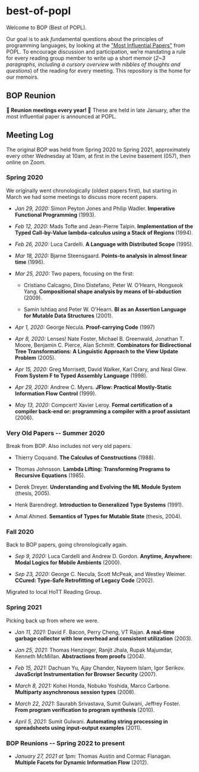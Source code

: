 # best-of-popl

Welcome to BOP (Best of POPL).

Our goal is to ask *fun*damental questions about the principles of programming languages, by looking at the ["Most Influential Papers"](https://www.sigplan.org/Awards/POPL/) from POPL. To encourage discussion and participation, we’re mandating a rule for every reading group member to write up a short memoir (*2~3 paragraphs, including a cursory overview with nibbles of thoughts and questions*) of the reading for every meeting. This repository is the home for our memoirs.

## BOP Reunion

**🎉 Reunion meetings every year! 🎉** These are held in late January, after the most influential paper is announced at POPL.

## Meeting Log

The original BOP was held from Spring 2020 to Spring 2021, approximately every other Wednesday at 10am, at first in the Levine basement (057), then online on Zoom.

### Spring 2020

We originally went chronologically (oldest papers first), but starting in March we had some meetings to discuss more recent papers.

- *Jan 29, 2020:* Simon Peyton Jones and Philip Wadler. **Imperative Functional Programming** (1993).

- *Feb 12, 2020:* Mads Tofte and Jean-Pierre Talpin. **Implementation of the Typed Call-by-Value lambda-calculus using a Stack of Regions** (1994).

- *Feb 26, 2020:* Luca Cardelli. **A Language with Distributed Scope** (1995).

- *Mar 18, 2020:* Bjarne Steensgaard. **Points-to analysis in almost linear time** (1996).

- *Mar 25, 2020:* Two papers, focusing on the first:

  - Cristiano Calcagno, Dino Distefano, Peter W. O'Hearn, Hongseok Yang. **Compositional shape analysis by means of bi-abduction** (2009).

  - Samin Ishtiaq and Peter W. O'Hearn. **BI as an Assertion Language for Mutable Data Structures** (2001).

- *Apr 1, 2020:* George Necula. **Proof-carrying Code** (1997)

- *Apr 8, 2020:* Lenses! Nate Foster, Michael B. Greenwald, Jonathan T. Moore, Benjamin C. Pierce, Alan Schmitt. **Combinators for Bidirectional Tree Transformations: A Linguistic Approach to the View Update Problem** (2005).

- *Apr 15, 2020:* Greg Morrisett, David Walker, Karl Crary, and Neal Glew. **From System F to Typed Assembly Language** (1998).

- *Apr 29, 2020:* Andrew C. Myers. **JFlow: Practical Mostly-Static Information Flow Control** (1999).

- *May 13, 2020:* Compcert! Xavier Leroy. **Formal certification of a compiler back-end or: programming a compiler with a proof assistant** (2006).

### Very Old Papers -- Summer 2020

Break from BOP. Also includes not very old papers.

- Thierry Coquand. **The Calculus of Constructions** (1988).

- Thomas Johnsson. **Lambda Lifting: Transforming Programs to Recursive Equations** (1985).

- Derek Dreyer. **Understanding and Evolving the ML Module System** (thesis, 2005).

- Henk Barendregt. **Introduction to Generalized Type Systems** (1991).

- Amal Ahmed. **Semantics of Types for Mutable State** (thesis, 2004).

### Fall 2020

Back to BOP papers, going chronologically again.

- *Sep 9, 2020:* Luca Cardelli and Andrew D. Gordon. **Anytime, Anywhere: Modal Logics for Mobile Ambients** (2000).

- *Sep 23, 2020:* George C. Necula, Scott McPeak, and Westley Weimer. **CCured: Type-Safe Retrofitting of Legacy Code** (2002).

Migrated to local HoTT Reading Group.

### Spring 2021

Picking back up from where we were.

- *Jan 11, 2021:* David F. Bacon, Perry Cheng, VT Rajan. **A real-time garbage collector with low overhead and consistent utilization** (2003).

- *Jan 25, 2021:* Thomas Henzinger, Ranjit Jhala, Rupak Majumdar, Kenneth McMillan. **Abstractions from proofs** (2004).

- *Feb 15, 2021:* Dachuan Yu, Ajay Chander, Nayeem Islam, Igor Serikov. **JavaScript Instrumentation for Browser Security** (2007).

- *March 8, 2021:* Kohei Honda, Nobuko Yoshida, Marco Carbone. **Multiparty asynchronous session types** (2008).

- *March 22, 2021:* Saurabh Srivastava, Sumit Gulwani, Jeffrey Foster. **From program verification to program synthesis** (2010).

- *April 5, 2021:* Sumit Gulwani. **Automating string processing in spreadsheets using input-output examples** (2011).

### BOP Reunions -- Spring 2022 to present

- *January 27, 2021 at 1pm:* Thomas Austin and Cormac Flanagan. **Multiple Facets for Dynamic Information Flow** (2012).
